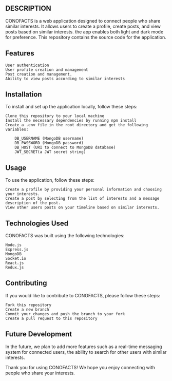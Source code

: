 ## DESCRIPTION

CONOFACTS is a web application designed to connect people who share similar interests. It allows users to create a profile, create posts, and view posts based on similar interests. the app enables both light and dark mode for preference. This repository contains the source code for the application.

## Features

    User authentication
    User profile creation and management
    Post creation and management.
    Ability to view posts according to similar interests

## Installation

To install and set up the application locally, follow these steps:

    Clone this repository to your local machine
    Install the necessary dependencies by running npm install
    Create a .env file in the root directory and get the following variables:

        DB_USERNAME (MongoDB username)
        DB_PASSWORD (MongoDB password)
        DB_HOST (URI to connect to MongoDB database)
        JWT_SECRET(a JWT secret string)

## Usage

To use the application, follow these steps:

    Create a profile by providing your personal information and choosing your interests.
    Create a post by selecting from the list of interests and a message description of the post.
    View other users posts on your timeline based on similar interests.

## Technologies Used

CONOFACTS was built using the following technologies:

    Node.js
    Express.js
    MongoDB
    Socket.io
    React.js
    Redux.js

## Contributing

If you would like to contribute to CONOFACTS, please follow these steps:

    Fork this repository
    Create a new branch
    Commit your changes and push the branch to your fork
    Create a pull request to this repository

## Future Development

In the future, we plan to add more features such as a real-time messaging system for connected users, the ability to search for other users with similar interests.

Thank you for using CONOFACTS! We hope you enjoy connecting with people who share your interests.

